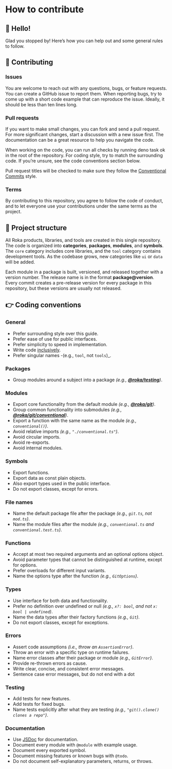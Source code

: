 # How to contribute

## 👋 Hello!

Glad you stopped by! Here’s how you can help out and some general rules to
follow.

## 🤝 Contributing

### Issues

You are welcome to reach out with any questions, bugs, or feature requests. You
can create a GitHub issue to report them. When reporting bugs, try to come up
with a short code example that can reproduce the issue. Ideally, it should be
less than ten lines long.

### Pull requests

If you want to make small changes, you can fork and send a pull request. For
more significant changes, start a discussion with a new issue first. The
documentation can be a great resource to help you navigate the code.

When working on the code, you can run all checks by running deno task ok in the
root of the repository. For coding style, try to match the surrounding code. If
you’re unsure, see the code conventions section below.

Pull request titles will be checked to make sure they follow the
[Conventional Commits](https://www.conventionalcommits.org) style.

### Terms

By contributing to this repository, you agree to follow the code of conduct, and
to let everyone use your contributions under the same terms as the project.

## 🙌 Project structure

All Roka products, libraries, and tools are created in this single repository.
The code is organized into **categories**, **packages**, **modules**, and
**symbols**. The `core` category includes core libraries, and the `tool`
category contains development tools. As the codebase grows, new categories like
`ui` or `data` will be added.

Each module in a package is built, versioned, and released together with a
version number. The release name is in the format **package@version**. Every
commit creates a pre-release version for every package in this repository, but
these versions are usually not released.

## 👉 Coding conventions

### General

- Prefer surrounding style over this guide.
- Prefer ease of use for public interfaces.
- Prefer simplicity to speed in implementation.
- Write code
  [inclusively](https://chromium.googlesource.com/chromium/src/+/HEAD/styleguide/inclusive_code.md).
- Prefer singular names _-_(e.g., `tool`, not `tools`)_.

### Packages

- Group modules around a subject into a package _(e.g.,
  [**@roka/testing**][testing])_.

### Modules

- Export core functionality from the default module _(e.g.,
  [**@roka/git**][git])_.
- Group common functionality into submodules _(e.g.,
  [**@roka/git/conventional**][conventional])_.
- Export a function with the same name as the module _(e.g., `conventional()`)_.
- Avoid relative imports _(e.g., `"./conventional.ts"`)_.
- Avoid circular imports.
- Avoid re-exports.
- Avoid internal modules.

### Symbols

- Export functions.
- Export data as const plain objects.
- Also export types used in the public interface.
- Do not export classes, except for errors.

### File names

- Name the default package file after the package _(e.g., `git.ts`, not
  `mod.ts`)_.
- Name the module files after the module _(e.g., `conventional.ts` and
  `conventional.test.ts`)_.

### Functions

- Accept at most two required arguments and an optional options object.
- Avoid parameter types that cannot be distinguished at runtime, except for
  options.
- Prefer overloads for different input variants.
- Name the options type after the function _(e.g., `GitOptions`)_.

### Types

- Use interface for both data and functionality.
- Prefer no definition over undefined or null _(e.g., `x?: bool`, and not
  `x: bool | undefined`)_.
- Name the data types after their factory functions _(e.g., `Git`)_.
- Do not export classes, except for exceptions.

### Errors

- Assert code assumptions _(i.e., throw an `AssertionError`)_.
- Throw an error with a specific type on runtime failures.
- Name error classes after their package or module _(e.g., `GitError`)_.
- Provide re-thrown errors as cause.
- Write clear, concise, and consistent error messages.
- Sentence case error messages, but do not end with a dot

### Testing

- Add tests for new features.
- Add tests for fixed bugs.
- Name tests explicitly after what they are testing _(e.g.,
  `"git().clone() clones a repo"`)_.

### Documentation

- Use [JSDoc](https://jsdoc.app) for documentation.
- Document every module with `@module` with example usage.
- Document every exported symbol.
- Document missing features or known bugs with `@todo`.
- Do not document self-explanatory parameters, returns, or throws.

[git]: https://jsr.io/@roka/git
[conventional]: https://jsr.io/@roka/git/conventional
[forge]: https://jsr.io/@roka/forge
[testing]: https://jsr.io/@roka/testing

